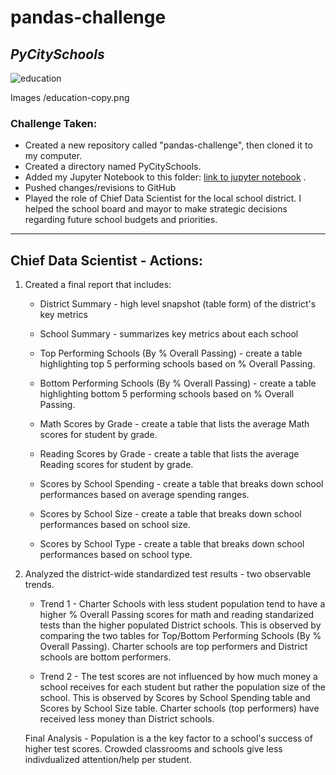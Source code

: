 # pandas-challenge 
## *PyCitySchools*

![education](Images/education_copy.png)

Images /education-copy.png

### Challenge Taken:

* Created a new repository called "pandas-challenge", then cloned it to my computer. 
* Created a directory named PyCitySchools.
* Added my Jupyter Notebook to this folder: [link to jupyter notebook](https://github.com/Kpearson72/pandas-challenge/blob/main/PyCitySchools/PyCitySchools_starter-FINAL.ipynb)
.
* Pushed changes/revisions to GitHub
* Played the role of Chief Data Scientist for the local school district. I helped the school board and mayor to make strategic decisions regarding future school budgets and priorities.
---------------------------------------
## Chief Data Scientist - Actions:

1. Created a final report that includes:
    *  District Summary - high level snapshot (table form) of the district's key metrics

    *  School Summary - summarizes key metrics about each school

    *  Top Performing Schools (By % Overall Passing) - create a table highlighting top 5 performing schools based on % Overall Passing.

    *  Bottom Performing Schools (By % Overall Passing) - create a table highlighting bottom 5 performing schools based on % Overall Passing.

    *  Math Scores by Grade - create a table that lists the average Math scores for student by grade.

    *  Reading Scores by Grade - create a table that lists the average Reading scores for student by grade.

    *  Scores by School Spending - create a table that breaks down school performances based on average spending ranges.

    *  Scores by School Size - create a table that breaks down school performances based on school size.

    *  Scores by School Type - create a table that breaks down school performances based on school type.

2. Analyzed the district-wide standardized test results - two observable trends.

    * Trend 1  - Charter Schools with less student population tend to have a higher % Overall Passing scores for math and reading standarized tests than the higher populated District schools. This is observed by comparing the two tables for Top/Bottom Performing Schools (By % Overall Passing).
    Charter schools are top performers and District schools are bottom performers.

    * Trend 2 - The test scores are not influenced by how much money a school receives for each student but rather the population size of the school. This is observed by Scores by School Spending table and Scores by School Size table. Charter schools (top performers) have received less money than District schools.

    Final Analysis - Population is a the key factor to a school's success of higher test scores. Crowded classrooms and schools give less indivdualized attention/help per student.




